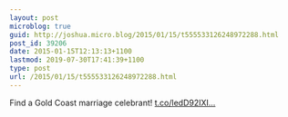 ```yaml
---
layout: post
microblog: true
guid: http://joshua.micro.blog/2015/01/15/t555533126248972288.html
post_id: 39206
date: 2015-01-15T12:13:13+1100
lastmod: 2019-07-30T17:41:39+1100
type: post
url: /2015/01/15/t555533126248972288.html
---
```

Find a Gold Coast marriage celebrant! [t.co/ledD92IXI...](http://t.co/ledD92IXIz)
